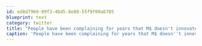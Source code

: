```yaml
---
id: ed8d7960-99f3-46d5-8e88-55f9f00a6785
blueprint: text
category: twitter
title: "People have been complaining for years that M$ doesn't innovate and then when they do, everyone trashes it. #Windows8"
caption: 'People have been complaining for years that M$ doesn''t innovate and then when they do, everyone trashes it. <span class="hashtag hashtag_local">#<a href="http://tweettemp.darylchymko.ca/?tag=windows8">Windows8</a>'
---
```

